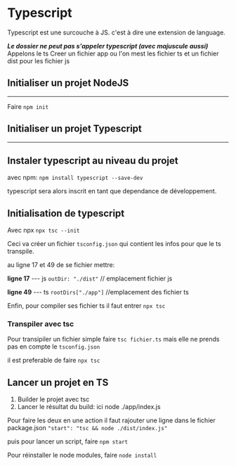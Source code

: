 # Typescript

Typescript est une surcouche à JS. c'est à dire une extension de language.</br>

***Le dossier ne peut pas s'appeler typescript (avec majuscule aussi)*** 
Appelons le ts 
Creer un fichier app ou l'on mest les fichier ts
et un fichier dist pour les fichier js

## Initialiser un projet NodeJS
---

Faire `npm init`

## Initialiser un projet Typescript
---

## Instaler typescript au niveau du projet

avec npm: `npm install typescript --save-dev`

typescript sera alors inscrit en tant que dependance de développement.

## Initialisation de typescript

Avec npx `npx tsc --init`

Ceci va créer un fichier `tsconfig.json` qui contient les infos pour que le ts transpile.

au ligne 17 et 49 de se fichier mettre:


**ligne 17**
--- js
    `outDir: "./dist"` // emplacement fichier js

**ligne 49**
--- ts
    `rootDirs["./app"]` //emplacement des fichier ts

 Enfin, pour compiler ses fichier ts il faut entrer `npx tsc`

 ### Transpiler avec tsc
 Pour transipiler un fichier simple faire `tsc fichier.ts` mais elle ne prends pas en compte le `tsconfig.json`

 il est preferable de faire `npx tsc`

 ## Lancer un projet en TS

 1) Builder le projet avec tsc
 2) Lancer le résultat du build: ici node ./app/index.js

Pour faire les deux en une action il faut rajouter une ligne dans le fichier package.json
`"start": "tsc && node ./dist/index.js"`

  puis pour lancer un script, faire `npm start`

  Pour réinstaller le node modules, faire `node install`
